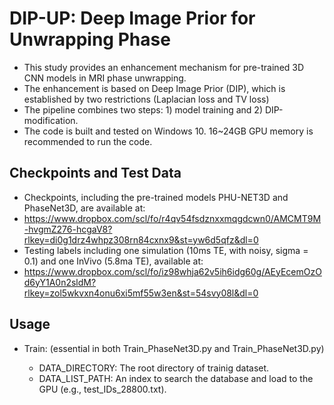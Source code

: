 # DIP-UP: Deep Image Prior for Unwrapping Phase

- This study provides an enhancement mechanism for pre-trained 3D CNN models in MRI phase unwrapping.
- The enhancement is based on Deep Image Prior (DIP), which is established by two restrictions (Laplacian loss and TV loss)
- The pipeline combines two steps: 1) model training and 2) DIP-modification.
- The code is built and tested on Windows 10. 16~24GB GPU memory is recommended to run the code.

## <span id="head1">Checkpoints and Test Data </span>
- Checkpoints, including the pre-trained models PHU-NET3D and PhaseNet3D, are available at:
- https://www.dropbox.com/scl/fo/r4qv54fsdznxxmqgdcwn0/AMCMT9M-hvgmZ276-hcgaV8?rlkey=di0g1drz4whpz308rn84cxnx9&st=yw6d5qfz&dl=0
- Testing labels including one simulation (10ms TE, with noisy, sigma = 0.1) and one InVivo (5.8ma TE), available at:
- https://www.dropbox.com/scl/fo/iz98whja62v5ih6idg60g/AEyEcemOzOd6yY1A0n2sldM?rlkey=zol5wkvxn4onu6xi5mf55w3en&st=54svy08l&dl=0

## <span id="head3">Usage </span>

- Train: (essential in both Train_PhaseNet3D.py and Train_PhaseNet3D.py) 

    - DATA_DIRECTORY: The root directory of trainig dataset.
    - DATA_LIST_PATH: An index to search the database and load to the GPU (e.g., test_IDs_28800.txt). 
